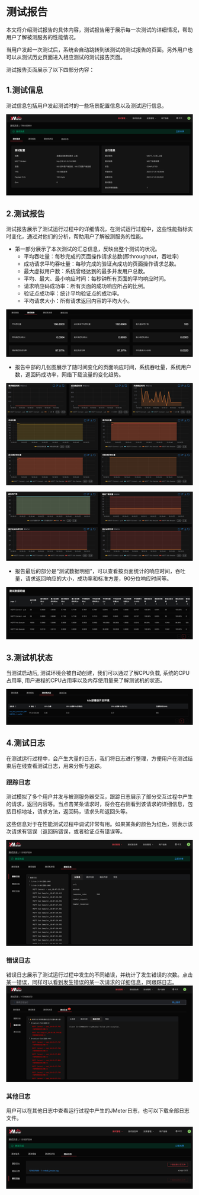 # 测试报告

本文将介绍测试报告的具体内容，测试报告用于展示每一次测试的详细情况，帮助用户了解被测服务的性能情况。

当用户发起一次测试后，系统会自动跳转到该测试的测试报告的页面。另外用户也可以从测试历史页面进入相应测试的测试报告页面。

测试报告页面展示了以下四部分内容：

## 1.测试信息

测试信息包括用户发起测试时的一些场景配置信息以及测试运行信息。

![image-20220727172615440](./assets/image-20220727172615440.png)

## 2.测试报告

测试报告展示了测试运行过程中的详细情况，在测试运行过程中，这些性能指标实时变化，通过对他们的分析，帮助用户了解被测服务的性能。

- 第一部分展示了本次测试的汇总信息，反映出整个测试的状况。
  - 平均吞吐量：每秒完成的页面操作请求总数(即throughput，吞吐率)
  - 成功请求平均吞吐量：每秒完成的验证点成功的页面操作请求总数。
  - 最大虚拟用户数：系统曾经达到的最多并发用户总数。
  - 平均、最大、最小响应时间：每秒钟所有页面的平均响应时间。
  - 请求响应码成功率：所有页面的成功响应所占的比例。
  - 验证点成功率：统计平均验证点的成功率。
  - 平均请求大小：所有请求返回内容的平均大小。

![image-20220727172836038](./assets/image-20220727172836038.png)

- 报告中部的几张图展示了随时间变化的页面响应时间，系统吞吐量，系统用户数，返回码成功率，网络下载流量的变化趋势。

![image-20220727172925117](./assets/image-20220727172925117.png)

![image-20220727172940809](./assets/image-20220727172940809.png)

- 报告最后的部分是“测试数据明细”，可以查看按页面统计的响应时间，吞吐量，请求返回响应的大小，成功率和标准方差，90分位响应时间等。

![image-20220727173032035](./assets/image-20220727173032035.png)

## 3.测试机状态

当测试启动后, 测试环境会被自动创建，我们可以通过了解CPU负载, 系统的CPU占用率, 用户进程的CPU占用率以及内存使用量来了解测试机的状态。

![image-20220727173111359](./assets/image-20220727173111359.png)



## 4.测试日志

在测试运行过程中，会产生大量的日志，我们将日志进行整理，方便用户在测试结束后在线查看测试日志，用来分析与追踪。

### 跟踪日志

测试模拟了多个用户并发与被测服务器交互，跟踪日志展示了部分交互过程中产生的请求，返回内容等。当点击某条请求时，将会在右侧看到该请求的详细信息，包括目标地址，请求方法，返回码，请求头和返回头等。

这些信息对于在性能测试过程中调试非常有用。如果某条的颜色为红色，则表示该次请求有错误（返回码错误，或者验证点有错误等。

![image-20220727182536124](./assets/image-20220727182536124.png)

### 错误日志

错误日志展示了测试运行过程中发生的不同错误，并统计了发生错误的次数。点击某一错误，同样可以看到发生错误的某一次请求的详细信息，同跟踪日志。![image-20220727184754195](./assets/image-20220727184754195.png)

### 其他日志

用户可以在其他日志中查看运行过程中产生的JMeter日志，也可以下载全部日志文件。

![image-20220727183348604](./assets/image-20220727183348604.png)